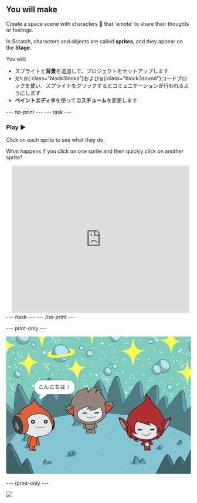 ## You will make

Create a space scene with characters 👾 that 'emote' to share their thoughts or feelings.

In Scratch, characters and objects are called **sprites**, and they appear on the **Stage**.

You will:
+ スプライトと**背景**を追加して、プロジェクトをセットアップします
+ `見た目`{:class="block3looks"}および`音`{:class="block3sound"}コードブロックを使い、スプライトをクリックするとコミュニケーションが行われるようにします
+ **ペイントエディタ**を使って**コスチューム**を変更します

--- no-print --- --- task ---
### Play ▶️
<div style="display: flex; flex-wrap: wrap">
<div style="flex-basis: 175px; flex-grow: 1">  
Click on each sprite to see what they do. 

What happens if you click on one sprite and then quickly click on another sprite?
</div>
<div class="scratch-preview" style="margin-left: 15px;">
  <iframe allowtransparency="true" width="485" height="402" src="https://scratch.mit.edu/projects/embed/485673032/?autostart=false" frameborder="0"></iframe>
</div>
</div>
--- /task --- --- /no-print ---

--- print-only ---

![The completed project.](images/showcase_static.png)

--- /print-only ---

![](https://code.org/api/hour/begin_raspi_space.png)

